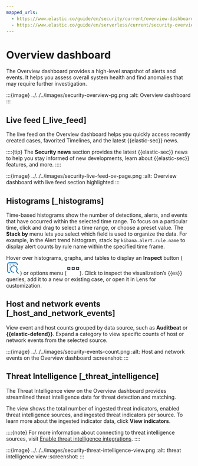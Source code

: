 ```yaml
---
mapped_urls:
  - https://www.elastic.co/guide/en/security/current/overview-dashboard.html
  - https://www.elastic.co/guide/en/serverless/current/security-overview-dashboard.html
---
```


# Overview dashboard

The Overview dashboard provides a high-level snapshot of alerts and events. It helps you assess overall system health and find anomalies that may require further investigation.

:::{image} ../../../images/security-overview-pg.png
:alt: Overview dashboard
:::


## Live feed [_live_feed]

The live feed on the Overview dashboard helps you quickly access recently created cases, favorited Timelines, and the latest {{elastic-sec}} news.

::::{tip}
The **Security news** section provides the latest {{elastic-sec}} news to help you stay informed of new developments, learn about {{elastic-sec}} features, and more.
::::


:::{image} ../../../images/security-live-feed-ov-page.png
:alt: Overview dashboard with live feed section highlighted
:::


## Histograms [_histograms]

Time-based histograms show the number of detections, alerts, and events that have occurred within the selected time range. To focus on a particular time, click and drag to select a time range, or choose a preset value. The **Stack by** menu lets you select which field is used to organize the data. For example, in the Alert trend histogram, stack by `kibana.alert.rule.name` to display alert counts by rule name within the specified time frame.

Hover over histograms, graphs, and tables to display an **Inspect** button (![Inspect icon](../../../images/security-inspect-icon.png "")) or options menu (![Three-dot menu icon](../../../images/security-three-dot-icon.png "")). Click to inspect the visualization’s {{es}} queries, add it to a new or existing case, or open it in Lens for customization.


## Host and network events [_host_and_network_events]

View event and host counts grouped by data source, such as **Auditbeat** or **{{elastic-defend}}**. Expand a category to view specific counts of host or network events from the selected source.

:::{image} ../../../images/security-events-count.png
:alt: Host and network events on the Overview dashboard
:screenshot:
:::


## Threat Intelligence [_threat_intelligence]

The Threat Intelligence view on the Overview dashboard provides streamlined threat intelligence data for threat detection and matching.

The view shows the total number of ingested threat indicators, enabled threat intelligence sources, and ingested threat indicators per source. To learn more about the ingested indicator data, click **View indicators**.

::::{note}
For more information about connecting to threat intelligence sources, visit [Enable threat intelligence integrations](/solutions/security/get-started/enable-threat-intelligence-integrations.md).
::::


:::{image} ../../../images/security-threat-intelligence-view.png
:alt: threat intelligence view
:screenshot:
:::

